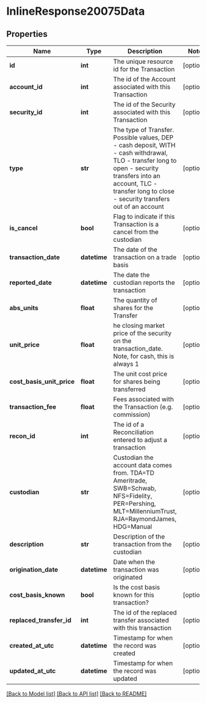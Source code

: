 # InlineResponse20075Data

## Properties
Name | Type | Description | Notes
------------ | ------------- | ------------- | -------------
**id** | **int** | The unique resource id for the Transaction | [optional] 
**account_id** | **int** | The id of the Account associated with this Transaction | [optional] 
**security_id** | **int** | The id of the Security associated with this Transaction | [optional] 
**type** | **str** | The type of Transfer. Possible values, DEP - cash deposit, WITH - cash withdrawal, TLO - transfer long to open - security transfers into an account, TLC - transfer long to close - security transfers out of an account | [optional] 
**is_cancel** | **bool** | Flag to indicate if this Transaction is a cancel from the custodian | [optional] 
**transaction_date** | **datetime** | The date of the transaction on a trade basis | [optional] 
**reported_date** | **datetime** | The date the custodian reports the transaction | [optional] 
**abs_units** | **float** | The quantity of shares for the Transfer | [optional] 
**unit_price** | **float** | he closing market price of the security on the transaction_date. Note, for cash, this is always 1 | [optional] 
**cost_basis_unit_price** | **float** | The unit cost price for shares being transferred | [optional] 
**transaction_fee** | **float** | Fees associated with the Transaction (e.g. commission) | [optional] 
**recon_id** | **int** | The id of a Reconciliation entered to adjust a transaction | [optional] 
**custodian** | **str** | Custodian the account data comes from. TDA&#x3D;TD Ameritrade, SWB&#x3D;Schwab, NFS&#x3D;Fidelity, PER&#x3D;Pershing, MLT&#x3D;MillenniumTrust, RJA&#x3D;RaymondJames, HDG&#x3D;Manual | [optional] 
**description** | **str** | Description of the transaction from the custodian | [optional] 
**origination_date** | **datetime** | Date when the transaction was originated | [optional] 
**cost_basis_known** | **bool** | Is the cost basis known for this transaction? | [optional] 
**replaced_transfer_id** | **int** | The id of the replaced transfer associated with this transaction | [optional] 
**created_at_utc** | **datetime** | Timestamp for when the record was created | [optional] 
**updated_at_utc** | **datetime** | Timestamp for when the record was updated | [optional] 

[[Back to Model list]](../README.md#documentation-for-models) [[Back to API list]](../README.md#documentation-for-api-endpoints) [[Back to README]](../README.md)


